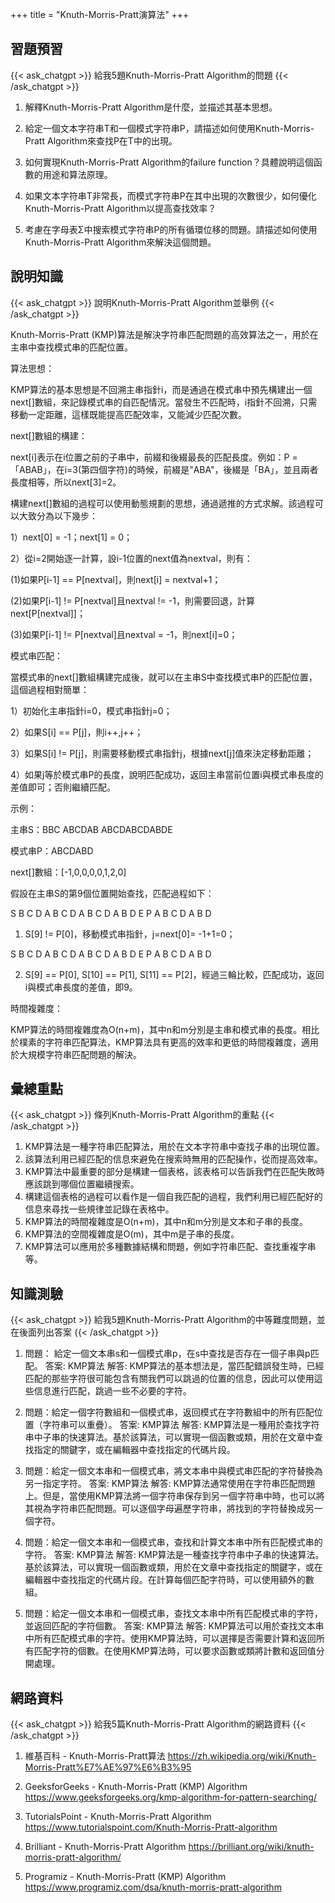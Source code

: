 +++
title = "Knuth-Morris-Pratt演算法"
+++
## 習題預習
{{< ask_chatgpt >}}
給我5題Knuth-Morris-Pratt Algorithm的問題
{{< /ask_chatgpt >}}



1. 解釋Knuth-Morris-Pratt Algorithm是什麼，並描述其基本思想。

2. 給定一個文本字符串T和一個模式字符串P，請描述如何使用Knuth-Morris-Pratt Algorithm來查找P在T中的出現。

3. 如何實現Knuth-Morris-Pratt Algorithm的failure function？具體說明這個函數的用途和算法原理。

4. 如果文本字符串T非常長，而模式字符串P在其中出現的次數很少，如何優化Knuth-Morris-Pratt Algorithm以提高查找效率？

5. 考慮在字母表Σ中搜索模式字符串P的所有循環位移的問題。請描述如何使用Knuth-Morris-Pratt Algorithm來解決這個問題。   

## 說明知識
{{< ask_chatgpt >}}
說明Knuth-Morris-Pratt Algorithm並舉例
{{< /ask_chatgpt >}}



Knuth-Morris-Pratt (KMP)算法是解決字符串匹配問題的高效算法之一，用於在主串中查找模式串的匹配位置。

算法思想：

KMP算法的基本思想是不回溯主串指針i，而是通過在模式串中預先構建出一個next[]數組，來記錄模式串的自匹配情況。當發生不匹配時，i指針不回溯，只需移動一定距離，這樣既能提高匹配效率，又能減少匹配次數。

next[]數組的構建：

next[i]表示在i位置之前的子串中，前綴和後綴最長的匹配長度。例如：P = 「ABAB」，在i=3(第四個字符)的時候，前綴是"ABA"，後綴是「BA」，並且兩者長度相等，所以next[3]=2。

構建next[]數組的過程可以使用動態規劃的思想，通過遞推的方式求解。該過程可以大致分為以下幾步：

1）next[0] = -1；next[1] = 0；

2）從i=2開始逐一計算，設i-1位置的next值為nextval，則有：

(1)如果P[i-1] == P[nextval]，則next[i] = nextval+1；

(2)如果P[i-1] != P[nextval]且nextval != -1，則需要回退，計算next[P[nextval]]；

(3)如果P[i-1] != P[nextval]且nextval = -1，則next[i]=0；

模式串匹配：

當模式串的next[]數組構建完成後，就可以在主串S中查找模式串P的匹配位置，這個過程相對簡單：

1）初始化主串指針i=0，模式串指針j=0；

2）如果S[i] == P[j]，則i++,j++；

3）如果S[i] != P[j]，則需要移動模式串指針j，根據next[j]值來決定移動距離；

4）如果j等於模式串P的長度，說明匹配成功，返回主串當前位置i與模式串長度的差值即可；否則繼續匹配。

示例：

主串S：BBC ABCDAB ABCDABCDABDE

模式串P：ABCDABD

next[]數組：[-1,0,0,0,0,1,2,0]

假設在主串S的第9個位置開始查找，匹配過程如下：

S  B  C  D  A  B  C  D  A  B  C  D  A  B  D  E
   P  A  B  C  D  A  B  D

1) S[9] != P[0]，移動模式串指針，j=next[0]= -1+1=0；

S  B  C  D  A  B  C  D  A  B  C  D  A  B  D  E
         P  A  B  C  D  A  B  D

2) S[9] == P[0], S[10] == P[1], S[11] == P[2]，經過三輪比較，匹配成功，返回i與模式串長度的差值，即9。

時間複雜度：

KMP算法的時間複雜度為O(n+m)，其中n和m分別是主串和模式串的長度。相比於樸素的字符串匹配算法，KMP算法具有更高的效率和更低的時間複雜度，適用於大規模字符串匹配問題的解決。   

## 彙總重點
{{< ask_chatgpt >}}
條列Knuth-Morris-Pratt Algorithm的重點
{{< /ask_chatgpt >}}



1. KMP算法是一種字符串匹配算法，用於在文本字符串中查找子串的出現位置。
2. 該算法利用已經匹配的信息來避免在搜索時無用的匹配操作，從而提高效率。
3. KMP算法中最重要的部分是構建一個表格，該表格可以告訴我們在匹配失敗時應該跳到哪個位置繼續搜索。
4. 構建這個表格的過程可以看作是一個自我匹配的過程，我們利用已經匹配好的信息來尋找一些規律並記錄在表格中。
5. KMP算法的時間複雜度是O(n+m)，其中n和m分別是文本和子串的長度。
6. KMP算法的空間複雜度是O(m)，其中m是子串的長度。
7. KMP算法可以應用於多種數據結構和問題，例如字符串匹配、查找重複字串等。   

## 知識測驗
{{< ask_chatgpt >}}
給我5題Knuth-Morris-Pratt Algorithm的中等難度問題，並在後面列出答案
{{< /ask_chatgpt >}}



1. 問題： 給定一個文本串s和一個模式串p，在s中查找是否存在一個子串與p匹配。
   答案: KMP算法
   解答: 
   KMP算法的基本想法是，當匹配錯誤發生時，已經匹配的那些字符很可能包含有關我們可以跳過的位置的信息，因此可以使用這些信息進行匹配，跳過一些不必要的字符。 
   
   
2. 問題：給定一個字符數組和一個模式串，返回模式在字符數組中的所有匹配位置（字符串可以重疊）。
   答案: KMP算法
   解答:
   KMP算法是一種用於查找字符串中子串的快速算法。基於該算法，可以實現一個函數或類，用於在文章中查找指定的關鍵字，或在編輯器中查找指定的代碼片段。 
   
3. 問題：給定一個文本串和一個模式串，將文本串中與模式串匹配的字符替換為另一指定字符。
   答案: KMP算法
   解答:
   KMP算法通常使用在字符串匹配問題上。但是，當使用KMP算法將一個字符串保存到另一個字符串中時，也可以將其視為字符串匹配問題。可以逐個字母遍歷字符串，將找到的字符替換成另一個字符。 
   
4. 問題：給定一個文本串和一個模式串，查找和計算文本串中所有匹配模式串的字符。
   答案: KMP算法
   解答:
   KMP算法是一種查找字符串中子串的快速算法。基於該算法，可以實現一個函數或類，用於在文章中查找指定的關鍵字，或在編輯器中查找指定的代碼片段。在計算每個匹配字符時，可以使用額外的數組。 
   
5. 問題：給定一個文本串和一個模式串，查找文本串中所有匹配模式串的字符，並返回匹配的字符個數。
   答案: KMP算法
   解答:
   KMP算法可以用於查找文本串中所有匹配模式串的字符。使用KMP算法時，可以選擇是否需要計算和返回所有匹配字符的個數。在使用KMP算法時，可以要求函數或類將計數和返回值分開處理。   

## 網路資料
{{< ask_chatgpt >}}
給我5篇Knuth-Morris-Pratt Algorithm的網路資料
{{< /ask_chatgpt >}}



1. 維基百科 - Knuth-Morris-Pratt算法
https://zh.wikipedia.org/wiki/Knuth-Morris-Pratt%E7%AE%97%E6%B3%95

2. GeeksforGeeks - Knuth-Morris-Pratt (KMP) Algorithm
https://www.geeksforgeeks.org/kmp-algorithm-for-pattern-searching/

3. TutorialsPoint - Knuth-Morris-Pratt Algorithm
https://www.tutorialspoint.com/Knuth-Morris-Pratt-algorithm

4. Brilliant - Knuth-Morris-Pratt Algorithm
https://brilliant.org/wiki/knuth-morris-pratt-algorithm/

5. Programiz - Knuth-Morris-Pratt (KMP) Algorithm
https://www.programiz.com/dsa/knuth-morris-pratt-algorithm   

